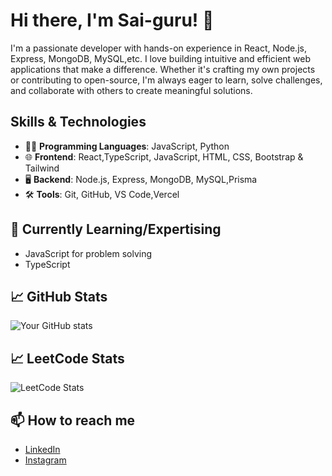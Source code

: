 # Hi there, I'm Sai-guru! 👋

I'm a passionate developer with hands-on experience in React, Node.js, Express, MongoDB, MySQL,etc. I love building intuitive and efficient web applications that make a difference. Whether it's crafting my own projects or contributing to open-source, I'm always eager to learn, solve challenges, and collaborate with others to create meaningful solutions.

## Skills & Technologies
- 🧑‍💻 **Programming Languages**: JavaScript, Python
- 🌐 **Frontend**: React,TypeScript, JavaScript, HTML, CSS, Bootstrap & Tailwind
- 🖥️ **Backend**: Node.js, Express, MongoDB, MySQL,Prisma
- 🛠️ **Tools**: Git, GitHub, VS Code,Vercel



## 🌱 Currently Learning/Expertising
 - JavaScript for problem solving
 - TypeScript

## 📈 GitHub Stats
![Your GitHub stats](https://github-readme-stats.vercel.app/api?username=Sai-guru&show_icons=true&theme=radical)

## 📈 LeetCode Stats
![LeetCode Stats](https://leetcode-status.vercel.app/api/card/Prigeesh?theme=gradient&layout=card&border=true&hide_title=false&logo=true&logo_color=theme&animation=true&animation_duration=2s&show_stats=false&gradient_start=%236366F1&gradient_end=%23A855F7&font=Roboto)

## 📫 How to reach me
- [LinkedIn](https://www.linkedin.com/in/sai-guru-prigeesh-m-9a429730a?utm_source=share&utm_campaign=share_via&utm_content=profile&utm_medium=android_app)
- [Instagram](https://www.instagram.com/prigeesh._.2006?igsh=MWJhZHdtamluNXZzZw==)
